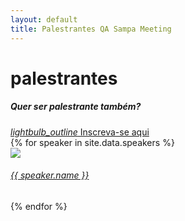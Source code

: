 ```yaml
---
layout: default
title: Palestrantes QA Sampa Meeting
---
```


<div class="row"><div class="col s12"><h1 class="qasp-title">palestrantes</h1></div></div>
<div class="divider"></div>
<div class="row">
  <div class="col s12 center">
    <h5>Quer ser palestrante também?</h5>
    <a href="https://qasampameeting.typeform.com/to/Qxo6rT" target="_blank" class="waves-effect waves-light btn">
      <i class="material-icons right">lightbulb_outline</i>
      Inscreva-se aqui
    </a>
  </div>
</div>
<div class="row">
{% for speaker in site.data.speakers %}
  <div class="col m3 s12">
    <div class="card white grey-text text-darken-4">
      <div class="card-image">
        <a href="{{ speaker.link }}" target="_blank">
          <img src="/assets/img/speakers/{{ speaker.image }}">
        </a>
      </div>
      <div class="card-content">
        <span class="card-title center"><a class="teal-text" href="{{ speaker.link }}" target="_blank"><h6>{{ speaker.name }}</h6></a></span>
      </div>
    </div>
  </div>
{% endfor %}
